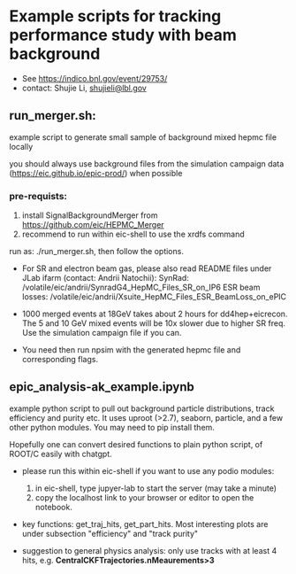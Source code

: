 # Example scripts for tracking performance study with beam background
* See https://indico.bnl.gov/event/29753/
* contact: Shujie Li, shujieli@lbl.gov

## run_merger.sh: 
example script to generate small sample of background mixed hepmc file locally

you should always use background files from the simulation campaign data (https://eic.github.io/epic-prod/) when possible 

### pre-requists:
   1.  install SignalBackgroundMerger from https://github.com/eic/HEPMC_Merger
   2.  recommend to run within eic-shell to use the xrdfs command

 run as: ./run_merger.sh, then follow the options.
 
* For SR and electron beam gas, please also read README files under JLab ifarm (contact: Andrii Natochii):
    SynRad: /volatile/eic/andrii/SynradG4_HepMC_Files_SR_on_IP6
    ESR beam losses: /volatile/eic/andrii/Xsuite_HepMC_Files_ESR_BeamLoss_on_ePIC

* 1000 merged events at 18GeV takes about 2 hours for dd4hep+eicrecon. The 5 and 10 GeV mixed events will be 10x slower due to higher SR freq. Use the simulation campaign file if you can. 

* You need then run npsim with the generated hepmc file and corresponding flags.


## epic_analysis-ak_example.ipynb
example python script to pull out background particle distributions, track efficiency and purity etc.  It uses uproot (>2.7), seaborn, particle, and a few other python modules. You may need to pip install them. 

Hopefully one can convert desired functions to plain python script, of ROOT/C easily with chatgpt. 

* please run this within eic-shell if you want to use any podio modules:
    1. in eic-shell, type jupyer-lab to start the server (may take a minute)
    2. copy the localhost link to your browser or editor to open the notebook.

* key functions: get_traj_hits, get_part_hits. Most interesting plots are under subsection "efficiency" and "track purity"

* suggestion to general physics analysis: only use tracks with at least 4 hits, e.g.  __CentralCKFTrajectories.nMeaurements>3__ 
    

